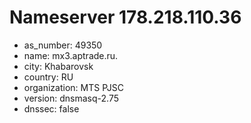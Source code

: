 # Nameserver 178.218.110.36

* as_number: 49350
* name: mx3.aptrade.ru.
* city: Khabarovsk
* country: RU
* organization: MTS PJSC
* version: dnsmasq-2.75
* dnssec: false

